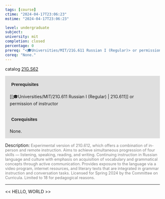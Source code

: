 ```yaml
---
tags: [course]
ctime: "2024-04-17T23:06:23"
mstime: "2024-04-17T23:06:23"

level: undergraduate
subject: 
university: mit
completion: closed
percentage: 0
prereq: "<🎓Universities/MIT/21G.611 Russian I (Regular)> or permission of instructor"
coreq: "None."
---
```


catalog [21G.S62](http://student.mit.edu/catalog/m21Gm.html#21G.S62)

<span style="display: block; padding: 15px; background-color: rgb(100, 100, 100, 0.2);"><font id="m_prereq2244_0" style="display: block; font-family: Arial, sans-serif; font-weight: bold; padding: 5px">Prerequisites</font><br><span id="prereq2244_0">[[🎓Universities/MIT/21G.611 Russian I (Regular) | 21G.611]] or permission of instructor</span></span>
<span style="display: block; padding: 15px; background-color: rgb(100, 100, 100, 0.2);"><font id="m_coreq2244_0" style="display: block; font-family: Arial, sans-serif; font-weight: bold; padding: 5px">Corequisites</font><br><span id="coreq2244_0">None.</span></span>

<font style="">Description:</font>
<font style="color: grey; font-size: 0.8rem;">Experimental version of 21G.612, which offers a combination of in-person and remote instruction. Aims to achieve simultaneous progression of four skills — listening, speaking, reading, and writing. Continuing instruction in Russian language and culture with emphasis on acquisition of vocabulary and grammatical concepts through active communication. Provides exposure to the language via a video program, internet resources, and literary texts that are integrated in grammar instruction and conversation tasks. Licensed for Spring 2024 by the Committee on Curricula. Limited to 18 for pedagogical reasons.</font>



---

<< HELLO, WORLD >>
